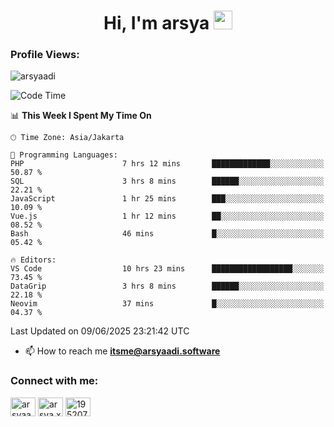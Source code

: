 <h1 align="center">Hi, I'm arsya 
  <img src="https://media.giphy.com/media/hvRJCLFzcasrR4ia7z/giphy.gif" width="30px"/>
</h1>

<p align="left"> <h3>Profile Views:</h3> <img src="https://komarev.com/ghpvc/?username=arsyaadi&label=Profile%20views&color=0e75b6&style=flat" alt="arsyaadi" /> </p>

<!--START_SECTION:waka-->
![Code Time](http://img.shields.io/badge/Code%20Time-4%2C088%20hrs%2023%20mins-blue)

📊 **This Week I Spent My Time On** 

```text
🕑︎ Time Zone: Asia/Jakarta

💬 Programming Languages: 
PHP                      7 hrs 12 mins       █████████████░░░░░░░░░░░░   50.87 % 
SQL                      3 hrs 8 mins        ██████░░░░░░░░░░░░░░░░░░░   22.21 % 
JavaScript               1 hr 25 mins        ███░░░░░░░░░░░░░░░░░░░░░░   10.09 % 
Vue.js                   1 hr 12 mins        ██░░░░░░░░░░░░░░░░░░░░░░░   08.52 % 
Bash                     46 mins             █░░░░░░░░░░░░░░░░░░░░░░░░   05.42 % 

🔥 Editors: 
VS Code                  10 hrs 23 mins      ██████████████████░░░░░░░   73.45 % 
DataGrip                 3 hrs 8 mins        ██████░░░░░░░░░░░░░░░░░░░   22.18 % 
Neovim                   37 mins             █░░░░░░░░░░░░░░░░░░░░░░░░   04.37 % 
```


 Last Updated on 09/06/2025 23:21:42 UTC
<!--END_SECTION:waka-->

- 📫 How to reach me **itsme@arsyaadi.software**


<h3 align="left">Connect with me:</h3>
<p align="left">
<a href="https://linkedin.com/in/arsyaadi" target="blank"><img align="center" src="https://raw.githubusercontent.com/rahuldkjain/github-profile-readme-generator/master/src/images/icons/Social/linked-in-alt.svg" alt="arsyaadi" height="30" width="40" /></a>
<a href="https://fb.com/arsya.xkz" target="blank"><img align="center" src="https://raw.githubusercontent.com/rahuldkjain/github-profile-readme-generator/master/src/images/icons/Social/facebook.svg" alt="arsya.xkz" height="30" width="40" /></a>
<a href="https://stackoverflow.com/users/19520749" target="blank"><img align="center" src="https://raw.githubusercontent.com/rahuldkjain/github-profile-readme-generator/master/src/images/icons/Social/stack-overflow.svg" alt="19520749" height="30" width="40" /></a>
</p>
